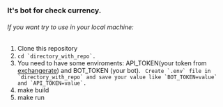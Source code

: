 ### It's bot for check currency. 

###### If you want try to use in your local machine:

1. Clone this repository
2. ``cd `directory_with_repo`. ``
3. You need to have some enviroments: API_TOKEN(your token from [exchangerate](https://app.exchangerate-api.com/dashboard)) and BOT_TOKEN (your bot). `` Create `.env` file in `directory_with_repo` and save your value like `BOT_TOKEN=value` and `API_TOKEN=value`.``
3. make build
4. make run
